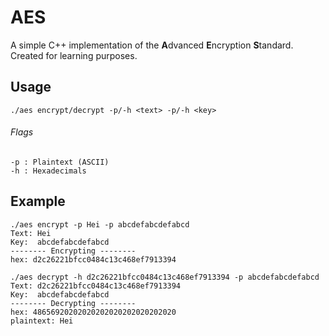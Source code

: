 # AES
A simple C++ implementation of the **A**dvanced **E**ncryption **S**tandard. Created for learning purposes.

## Usage
```
./aes encrypt/decrypt -p/-h <text> -p/-h <key>
```
###### Flags
```
-p : Plaintext (ASCII)
-h : Hexadecimals
```

## Example
```
./aes encrypt -p Hei -p abcdefabcdefabcd
Text: Hei             
Key:  abcdefabcdefabcd
-------- Encrypting --------
hex: d2c26221bfcc0484c13c468ef7913394
```
```
./aes decrypt -h d2c26221bfcc0484c13c468ef7913394 -p abcdefabcdefabcd
Text: d2c26221bfcc0484c13c468ef7913394
Key:  abcdefabcdefabcd
-------- Decrypting --------
hex: 48656920202020202020202020202020
plaintext: Hei             

```
